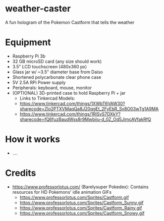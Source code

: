 # weather-caster 
A fun hologram of the Pokemon Castform that tells the weather

# Equipment
- Raspberry Pi 3b
- 32 GB microSD card (any size should work)
- 3.5" LCD touchscreen (480x360 px)
- Glass jar w/ ~3.5" diameter base from Daiso
- Shortened polycarbonate clear phone case
- 5V 2.5A RPi Power supply
- Peripherals: keyboard, mouse, monitor
- (OPTIONAL) 3D-printed case to hold Raspberry Pi + jar
    * Links to Tinkercad Models:
    * https://www.tinkercad.com/things/1XWbT6VAW30?sharecode=Zlo2PTXVMaqQa8J20qgEt_2FyEbR_Sy8O03wTg1A9MA
    * https://www.tinkercad.com/things/1RlSvS7DXkY?sharecode=fQ6fuzBaudWss8r9Mwbiiu-d_0Z_Od5JimcAVfakRfQ
 
 

# How it works
- ....

# Credits
- https://www.professorlotus.com/ (Barelysuper Pokedex): Contains resources for HD Pokemons' idle animation GIFs
    -  https://www.professorlotus.com/Sprites/Castform.gif
    -  https://www.professorlotus.com/Sprites/Castform_Sunny.gif
    -  https://www.professorlotus.com/Sprites/Castform_Rainy.gif
    -  https://www.professorlotus.com/Sprites/Castform_Snowy.gif
